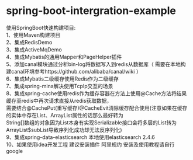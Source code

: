 # spring-boot-intergration-example
使用SpringBoot快速构建项目:  
1、使用Maven构建项目  
2、集成RedisDemo  
3、集成ActiveMqDemo  
4、集成Mybatis的通用Mapper和PageHelper插件  
5、添加canal模块通过分析bin-log将数据写入到redis从数据库（ 需要在本地构建canal环境参考https://github.com/alibaba/canal/wiki ）  
6、集成Mybatis二级缓存使用Redis作为二级缓存  
7、集成spring-mina解决使用TcpIp交互的场景  
8、集成spring-cache使用redis作为缓存容器在方法上使用@Cache方法将结果缓存至redis中再次请求直接从redis获取数据，  
需要结合@CachePut(重写缓存)@CacheEvit清除缓存配合使用(注意如果在缓存的实体中存在List、ArrayList属性的话那么最好转为  
String[]数组的对象因为List本身有实现Serializable接口会将多层的List转为ArrayList$subList导致序列化成功却无法反序列化)  
9、集成spring-data-elasticsearch 本地使用elasticsearch 2.4.6  
10、如果使用idea开发工程 建议安装插件 阿里规约 安装及使用教程请自行google